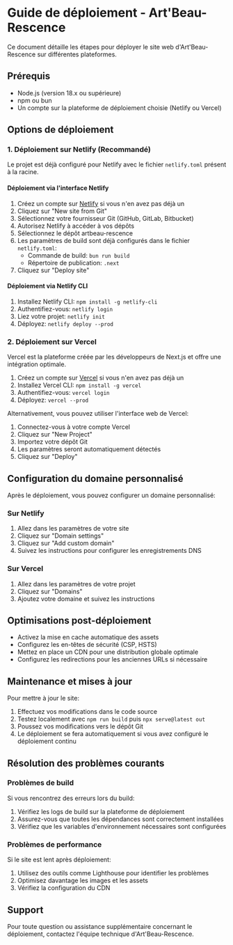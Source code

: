 # Guide de déploiement - Art'Beau-Rescence

Ce document détaille les étapes pour déployer le site web d'Art'Beau-Rescence sur différentes plateformes.

## Prérequis

- Node.js (version 18.x ou supérieure)
- npm ou bun
- Un compte sur la plateforme de déploiement choisie (Netlify ou Vercel)

## Options de déploiement

### 1. Déploiement sur Netlify (Recommandé)

Le projet est déjà configuré pour Netlify avec le fichier `netlify.toml` présent à la racine.

#### Déploiement via l'interface Netlify

1. Créez un compte sur [Netlify](https://www.netlify.com/) si vous n'en avez pas déjà un
2. Cliquez sur "New site from Git"
3. Sélectionnez votre fournisseur Git (GitHub, GitLab, Bitbucket)
4. Autorisez Netlify à accéder à vos dépôts
5. Sélectionnez le dépôt artbeau-rescence
6. Les paramètres de build sont déjà configurés dans le fichier `netlify.toml`:
   - Commande de build: `bun run build`
   - Répertoire de publication: `.next`
7. Cliquez sur "Deploy site"

#### Déploiement via Netlify CLI

1. Installez Netlify CLI: `npm install -g netlify-cli`
2. Authentifiez-vous: `netlify login`
3. Liez votre projet: `netlify init`
4. Déployez: `netlify deploy --prod`

### 2. Déploiement sur Vercel

Vercel est la plateforme créée par les développeurs de Next.js et offre une intégration optimale.

1. Créez un compte sur [Vercel](https://vercel.com/) si vous n'en avez pas déjà un
2. Installez Vercel CLI: `npm install -g vercel`
3. Authentifiez-vous: `vercel login`
4. Déployez: `vercel --prod`

Alternativement, vous pouvez utiliser l'interface web de Vercel:

1. Connectez-vous à votre compte Vercel
2. Cliquez sur "New Project"
3. Importez votre dépôt Git
4. Les paramètres seront automatiquement détectés
5. Cliquez sur "Deploy"

## Configuration du domaine personnalisé

Après le déploiement, vous pouvez configurer un domaine personnalisé:

### Sur Netlify

1. Allez dans les paramètres de votre site
2. Cliquez sur "Domain settings"
3. Cliquez sur "Add custom domain"
4. Suivez les instructions pour configurer les enregistrements DNS

### Sur Vercel

1. Allez dans les paramètres de votre projet
2. Cliquez sur "Domains"
3. Ajoutez votre domaine et suivez les instructions

## Optimisations post-déploiement

- Activez la mise en cache automatique des assets
- Configurez les en-têtes de sécurité (CSP, HSTS)
- Mettez en place un CDN pour une distribution globale optimale
- Configurez les redirections pour les anciennes URLs si nécessaire

## Maintenance et mises à jour

Pour mettre à jour le site:

1. Effectuez vos modifications dans le code source
2. Testez localement avec `npm run build` puis `npx serve@latest out`
3. Poussez vos modifications vers le dépôt Git
4. Le déploiement se fera automatiquement si vous avez configuré le déploiement continu

## Résolution des problèmes courants

### Problèmes de build

Si vous rencontrez des erreurs lors du build:

1. Vérifiez les logs de build sur la plateforme de déploiement
2. Assurez-vous que toutes les dépendances sont correctement installées
3. Vérifiez que les variables d'environnement nécessaires sont configurées

### Problèmes de performance

Si le site est lent après déploiement:

1. Utilisez des outils comme Lighthouse pour identifier les problèmes
2. Optimisez davantage les images et les assets
3. Vérifiez la configuration du CDN

## Support

Pour toute question ou assistance supplémentaire concernant le déploiement, contactez l'équipe technique d'Art'Beau-Rescence.